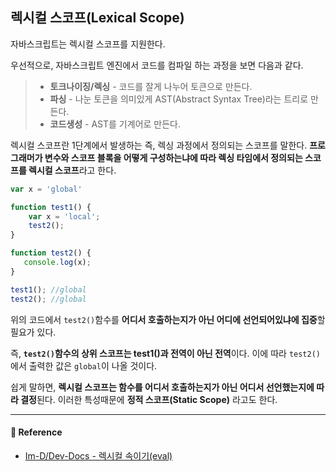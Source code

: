 ## 렉시컬 스코프(Lexical Scope)

자바스크립트는 렉시컬 스코프를 지원한다.

우선적으로, 자바스크립트 엔진에서 코드를 컴파일 하는 과정을 보면 다음과 같다.

> * **토크나이징/렉싱** - 코드를 잘게 나누어 토큰으로 만든다.
> * **파싱** - 나눈 토큰을 의미있게 AST(Abstract Syntax Tree)라는 트리로 만든다.
> * **코드생성** - AST를 기계어로 만든다.

렉시컬 스코프란 1단계에서 발생하는 즉, 렉싱 과정에서 정의되는 스코프를 말한다. 
**프로그래머가 변수와 스코프 블록을 어떻게 구성하는냐에 따라 렉싱 타임에서 정의되는 스코프를 렉시컬 스코프**라고 한다.

```javascript
var x = 'global'

function test1() {
    var x = 'local';
    test2();
}

function test2() {
   console.log(x);
}

test1(); //global
test2(); //global
```

위의 코드에서 `test2()`함수를 **어디서 호출하는지가 아닌 어디에 선언되어있냐에 집중**할 필요가 있다.

즉, **`test2()`함수의 상위 스코프는 test1()과 전역이 아닌 전역**이다. 이에 따라 `test2()`에서 출력한 값은 `global`이 나올 것이다.

쉽게 말하면, **렉시컬 스코프는 함수를 어디서 호출하는지가 아닌 어디서 선언했는지에 따라 결정**된다. 이러한 특성때문에 **정적 스코프(Static Scope)** 라고도 한다.

---

#### 🙏 Reference

- [Im-D/Dev-Docs - 렉시컬 속이기(eval)](https://github.com/Im-D/Dev-Docs/blob/master/Javascript/%EB%A0%89%EC%8B%9C%EC%BB%AC_%EC%86%8D%EC%9D%B4%EA%B8%B0(eval).md)